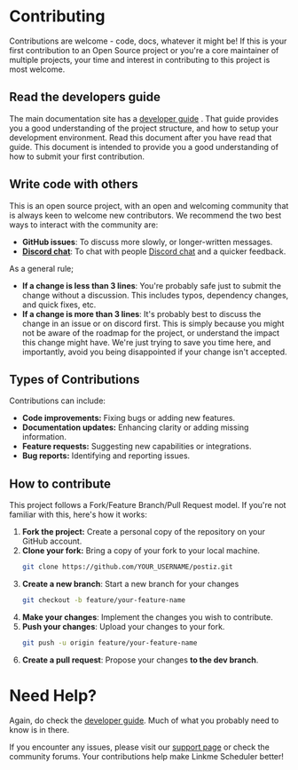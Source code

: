 # Contributing

Contributions are welcome - code, docs, whatever it might be! If this is your first contribution to an Open Source project or you're a core maintainer of multiple projects, your time and interest in contributing to this project is most welcome.

## Read the developers guide

The main documentation site has a [developer guide](https://docs.postiz.com/developer-guide) . That guide provides you a good understanding of the project structure, and how to setup your development environment. Read this document after you have read that guide. This document is intended to provide you a good understanding of how to submit your first contribution.

## Write code with others

This is an open source project, with an open and welcoming community that is always keen to welcome new contributors. We recommend the two best ways to interact with the community are:

- **GitHub issues**: To discuss more slowly, or longer-written messages.
- **[Discord chat](https://discord.postiz.com)**: To chat with people [Discord chat](https://discord.postiz.com/) and a quicker feedback.

As a general rule;

- **If a change is less than 3 lines**: You're probably safe just to submit the change without a discussion. This includes typos, dependency changes, and quick fixes, etc.
- **If a change is more than 3 lines**: It's probably best to discuss the change in an issue or on discord first. This is simply because you might not be aware of the roadmap for the project, or understand the impact this change might have. We're just trying to save you time here, and importantly, avoid you being disappointed if your change isn't accepted.

## Types of Contributions

Contributions can include:
- **Code improvements:** Fixing bugs or adding new features.
- **Documentation updates:** Enhancing clarity or adding missing information.
- **Feature requests:** Suggesting new capabilities or integrations.
- **Bug reports:** Identifying and reporting issues.

## How to contribute

This project follows a Fork/Feature Branch/Pull Request model. If you're not familiar with this, here's how it works:

1. **Fork the project:** Create a personal copy of the repository on your GitHub account.
2. **Clone your fork:** Bring a copy of your fork to your local machine.
   ```bash
   git clone https://github.com/YOUR_USERNAME/postiz.git
   ```
3. **Create a new branch**: Start a new branch for your changes
   ```bash
   git checkout -b feature/your-feature-name
   ```
6. **Make your changes**: Implement the changes you wish to contribute.
7. **Push your changes**: Upload your changes to your fork.
   ```bash
   git push -u origin feature/your-feature-name
   ```
9. **Create a pull request**: Propose your changes **to the dev branch**.


# Need Help?

Again, do check the [developer guide](https://docs.postiz.com/developer-guide). Much of what you probably need to know is in there.

If you encounter any issues, please visit our [support page](https://docs.postiz.com/support) or check the community forums. Your contributions help make Linkme Scheduler better!

